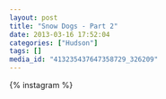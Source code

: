 ```yaml
---
layout: post
title: "Snow Dogs - Part 2"
date: 2013-03-16 17:52:04
categories: ["Hudson"]
tags: []
media_id: "413235437647358729_326209"
---
```


{% instagram %}
